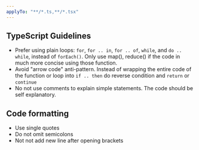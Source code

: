 ```yaml
---
applyTo: "**/*.ts,**/*.tsx"
---
```


## TypeScript Guidelines
- Prefer using plain loops: `for`, `for .. in`, `for .. of`, `while`, and `do .. while`, instead of `forEach()`. Only use map(), reduce() if the code in much more concise using those function. 
- Avoid "arrow code" anti-pattern. Instead of wrapping the entire code of the function or loop into `if .. then` do reverse condition and `return` or `continue`
- No not use comments to explain simple statements. The code should be self explanatory.


## Code formatting
- Use single quotes
- Do not omit semicolons
- Not not add new line after opening brackets
